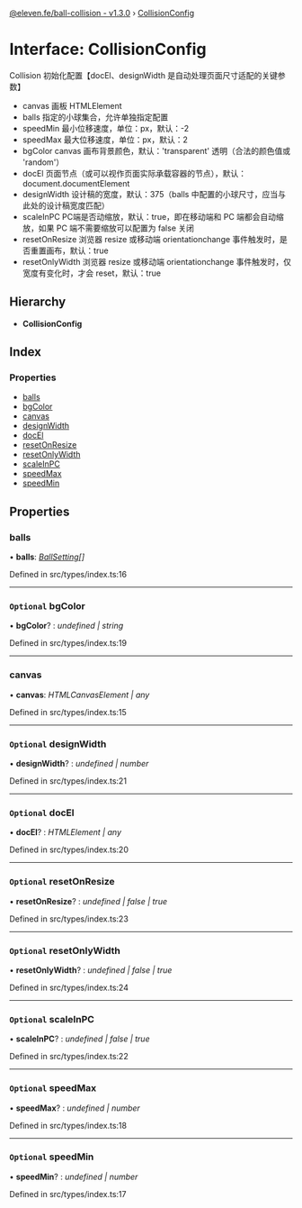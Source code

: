 [@eleven.fe/ball-collision - v1.3.0](../README.md) › [CollisionConfig](collisionconfig.md)

# Interface: CollisionConfig

Collision 初始化配置【docEl、designWidth 是自动处理页面尺寸适配的关键参数】
 - canvas 画板 HTMLElement
 - balls 指定的小球集合，允许单独指定配置
 - speedMin 最小位移速度，单位：px，默认：-2
 - speedMax 最大位移速度，单位：px，默认：2
 - bgColor canvas 画布背景颜色，默认：'transparent' 透明（合法的颜色值或 'random'）
 - docEl 页面节点（或可以视作页面实际承载容器的节点），默认：document.documentElement
 - designWidth 设计稿的宽度，默认：375（balls 中配置的小球尺寸，应当与此处的设计稿宽度匹配）
 - scaleInPC PC端是否动缩放，默认：true，即在移动端和 PC 端都会自动缩放，如果 PC 端不需要缩放可以配置为 false 关闭
 - resetOnResize 浏览器 resize 或移动端 orientationchange 事件触发时，是否重置画布，默认：true
 - resetOnlyWidth 浏览器 resize 或移动端 orientationchange 事件触发时，仅宽度有变化时，才会 reset，默认：true

## Hierarchy

* **CollisionConfig**

## Index

### Properties

* [balls](collisionconfig.md#balls)
* [bgColor](collisionconfig.md#optional-bgcolor)
* [canvas](collisionconfig.md#canvas)
* [designWidth](collisionconfig.md#optional-designwidth)
* [docEl](collisionconfig.md#optional-docel)
* [resetOnResize](collisionconfig.md#optional-resetonresize)
* [resetOnlyWidth](collisionconfig.md#optional-resetonlywidth)
* [scaleInPC](collisionconfig.md#optional-scaleinpc)
* [speedMax](collisionconfig.md#optional-speedmax)
* [speedMin](collisionconfig.md#optional-speedmin)

## Properties

###  balls

• **balls**: *[BallSetting](ballsetting.md)[]*

Defined in src/types/index.ts:16

___

### `Optional` bgColor

• **bgColor**? : *undefined | string*

Defined in src/types/index.ts:19

___

###  canvas

• **canvas**: *HTMLCanvasElement | any*

Defined in src/types/index.ts:15

___

### `Optional` designWidth

• **designWidth**? : *undefined | number*

Defined in src/types/index.ts:21

___

### `Optional` docEl

• **docEl**? : *HTMLElement | any*

Defined in src/types/index.ts:20

___

### `Optional` resetOnResize

• **resetOnResize**? : *undefined | false | true*

Defined in src/types/index.ts:23

___

### `Optional` resetOnlyWidth

• **resetOnlyWidth**? : *undefined | false | true*

Defined in src/types/index.ts:24

___

### `Optional` scaleInPC

• **scaleInPC**? : *undefined | false | true*

Defined in src/types/index.ts:22

___

### `Optional` speedMax

• **speedMax**? : *undefined | number*

Defined in src/types/index.ts:18

___

### `Optional` speedMin

• **speedMin**? : *undefined | number*

Defined in src/types/index.ts:17
